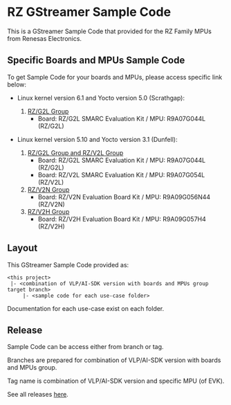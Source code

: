 # RZ GStreamer Sample Code

This is a GStreamer Sample Code that provided for the RZ Family MPUs from Renesas Electronics.

## Specific Boards and MPUs Sample Code

To get Sample Code for your boards and MPUs, please access specific link below:

- Linux kernel version 6.1 and Yocto version 5.0 (Scrathgap):
    1. [RZ/G2L Group](../vlp-4.0.x_rz-g2l)
        * Board: RZ/G2L SMARC Evaluation Kit / MPU: R9A07G044L (RZ/G2L)

- Linux kernel version 5.10 and Yocto version 3.1 (Dunfell):
    1. [RZ/G2L Group and RZ/V2L Group](../vlp-3.0.x_rz-g2l_rz-v2l)
        * Board: RZ/G2L SMARC Evaluation Kit / MPU: R9A07G044L (RZ/G2L)
        * Board: RZ/V2L SMARC Evaluation Kit / MPU: R9A07G054L (RZ/V2L)
    2. [RZ/V2N Group](../ai-sdk-5.xx_rz-v2n)
        * Board: RZ/V2N Evaluation Board Kit / MPU: R9A09G056N44 (RZ/V2N)
    3. [RZ/V2H Group](../ai-sdk-5.xx_rz-v2h)
        * Board: RZ/V2H Evaluation Board Kit / MPU: R9A09G057H4 (RZ/V2H)
## Layout

This GStreamer Sample Code provided as:

```
<this project>
 |- <combination of VLP/AI-SDK version with boards and MPUs group target branch>
     |- <sample code for each use-case folder>
```

Documentation for each use-case exist on each folder.

## Release

Sample Code can be access either from branch or tag.

Branches are prepared for combination of VLP/AI-SDK version with boards and MPUs group.

Tag name is combination of VLP/AI-SDK version and specific MPU (of EVK).

See all releases [here](https://github.com/renesas-rz/rz_gstreamer_sample_code/tags).
